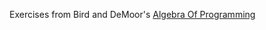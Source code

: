 Exercises from Bird and DeMoor's [Algebra Of Programming](https://wiki.c2.com/?AlgebraOfProgramming)
